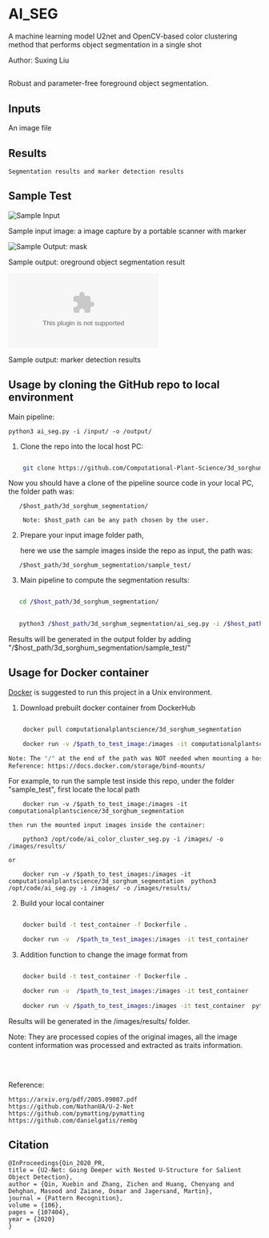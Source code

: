 # AI_SEG

A machine learning model U2net and OpenCV-based color clustering method that performs object segmentation in a single shot

Author: Suxing Liu


##



Robust and parameter-free foreground object segmentation.



## Inputs 

   An image file 

## Results 

    Segmentation results and marker detection results


## Sample Test

![Sample Input](../main/sample_test/input.jpg)

Sample input image: a image capture by a portable scanner with marker


![Sample Output: mask](../main/sample_test/output.jpg)

Sample output: oreground object segmentation result

![Sample Output: mask](../main/sample_test/unit.xlsx)

Sample output: marker detection results



## Usage by cloning the  GitHub repo to local environment

Main pipeline: 

    python3 ai_seg.py -i /input/ -o /output/





1. Clone the repo into the local host PC:

```bash

    git clone https://github.com/Computational-Plant-Science/3d_sorghum_segmentation.git

```

   Now you should have a clone of the pipeline source code in your local PC, the folder path was:
```
   /$host_path/3d_sorghum_segmentation/
   
    Note: $host_path can be any path chosen by the user. 
```

2. Prepare your input image folder path,

   here we use the sample images inside the repo as input, the path was:
```
   /$host_path/3d_sorghum_segmentation/sample_test/
```

3. Main pipeline to compute the segmentation results:

```bash

   cd /$host_path/3d_sorghum_segmentation/

   
   python3 /$host_path/3d_sorghum_segmentation/ai_seg.py -i /$host_path/3d_sorghum_segmentation/sample_test/ -o /$host_path/3d_sorghum_segmentation/sample_test/

```
Results will be generated in the output folder by adding "/$host_path/3d_sorghum_segmentation/sample_test/"




## Usage for Docker container 


[Docker](https://www.docker.com/) is suggested to run this project in a Unix environment.

1. Download prebuilt docker container from DockerHub 

```bash

    docker pull computationalplantscience/3d_sorghum_segmentation

    docker run -v /$path_to_test_image:/images -it computationalplantscience/3d_sorghum_segmentation

Note: The "/" at the end of the path was NOT needed when mounting a host directory into a Docker container. Above command mount the local directory "/$path_to_test_image" inside the container path "/images"
Reference: https://docs.docker.com/storage/bind-mounts/
```

For example, to run the sample test inside this repo, under the folder "sample_test", first locate the local path 
```
    docker run -v /$path_to_test_image:/images -it computationalplantscience/3d_sorghum_segmentation
```

    then run the mounted input images inside the container:
``` 
    python3 /opt/code/ai_color_cluster_seg.py -i /images/ -o /images/results/
```
    or 
```
    docker run -v /$path_to_test_images:/images -it computationalplantscience/3d_sorghum_segmentation  python3 /opt/code/ai_seg.py -i /images/ -o /images/results/
```

2. Build your local container

```bash

    docker build -t test_container -f Dockerfile .

    docker run -v  /$path_to_test_images:/images -it test_container

```

3. Addition function to change the image format from 

```bash

    docker build -t test_container -f Dockerfile .

    docker run -v  /$path_to_test_images:/images -it test_container 
    
    docker run -v /$path_to_test_images:/images -it test_container  python3 /opt/code/ai_seg.py -i /images/ -o /images/results/

``` 



Results will be generated in the /images/results/ folder.

Note: They are processed copies of the original images, all the image content information was processed and extracted as traits information. 



<br/><br/> 




Reference:

    https://arxiv.org/pdf/2005.09007.pdf
    https://github.com/NathanUA/U-2-Net
    https://github.com/pymatting/pymatting
    https://github.com/danielgatis/rembg
    

## Citation
```
@InProceedings{Qin_2020_PR,
title = {U2-Net: Going Deeper with Nested U-Structure for Salient Object Detection},
author = {Qin, Xuebin and Zhang, Zichen and Huang, Chenyang and Dehghan, Masood and Zaiane, Osmar and Jagersand, Martin},
journal = {Pattern Recognition},
volume = {106},
pages = {107404},
year = {2020}
}
```
